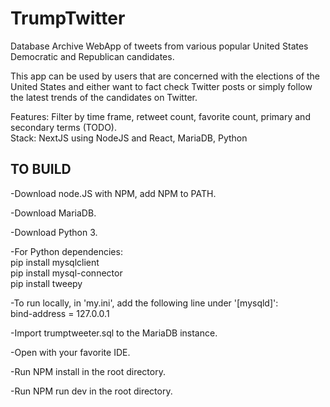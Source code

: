 # TrumpTwitter  
Database Archive WebApp of tweets from various popular United States Democratic and Republican candidates. 

This app can be used by users that are concerned with the elections of the United States 
and either want to fact check Twitter posts or simply follow the latest trends of the candidates on Twitter.

Features: Filter by time frame, retweet count, favorite count, primary and secondary terms  (TODO).\
Stack: NextJS using NodeJS and React, MariaDB, Python
  
  
## TO BUILD
-Download node.JS with NPM, add NPM to PATH.

-Download MariaDB.

-Download Python 3.

-For Python dependencies:\
 pip install mysqlclient\
 pip install mysql-connector\
 pip install tweepy


-To run locally, in 'my.ini', add the following line under '[mysqld]':  
 bind-address = 127.0.0.1

-Import trumptweeter.sql to the MariaDB instance.  

-Open with your favorite IDE.

-Run NPM install in the root directory.

-Run NPM run dev in the root directory.

